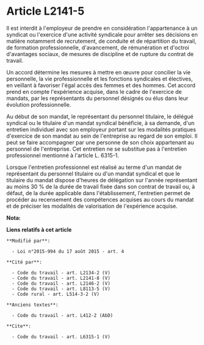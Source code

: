 # Article L2141-5

Il est interdit à l'employeur de prendre en considération l'appartenance à un syndicat ou l'exercice d'une activité syndicale
pour arrêter ses décisions en matière notamment de recrutement, de conduite et de répartition du travail, de formation
professionnelle, d'avancement, de rémunération et d'octroi d'avantages sociaux, de mesures de discipline et de rupture du
contrat de travail. 

Un accord détermine les mesures à mettre en œuvre pour concilier la vie personnelle, la vie professionnelle et les fonctions
syndicales et électives, en veillant à favoriser l'égal accès des femmes et des hommes. Cet accord prend en compte
l'expérience acquise, dans le cadre de l'exercice de mandats, par les représentants du personnel désignés ou élus dans leur
évolution professionnelle. 

Au début de son mandat, le représentant du personnel titulaire, le délégué syndical ou le titulaire d'un mandat syndical
bénéficie, à sa demande, d'un entretien individuel avec son employeur portant sur les modalités pratiques d'exercice de son
mandat au sein de l'entreprise au regard de son emploi. Il peut se faire accompagner par une personne de son choix
appartenant au personnel de l'entreprise. Cet entretien ne se substitue pas à l'entretien professionnel mentionné à l'article
L. 6315-1. 

Lorsque l'entretien professionnel est réalisé au terme d'un mandat de représentant du personnel titulaire ou d'un mandat
syndical et que le titulaire du mandat dispose d'heures de délégation sur l'année représentant au moins 30 % de la durée de
travail fixée dans son contrat de travail ou, à défaut, de la durée applicable dans l'établissement, l'entretien permet de
procéder au recensement des compétences acquises au cours du mandat et de préciser les modalités de valorisation de
l'expérience acquise.

**Nota:**



**Liens relatifs à cet article**

	**Modifié par**:

	  - Loi n°2015-994 du 17 août 2015 - art. 4

	**Cité par**:

	  - Code du travail - art. L2134-2 (V)
	  - Code du travail - art. L2141-8 (V)
	  - Code du travail - art. L2146-2 (V)
	  - Code du travail - art. L8113-5 (V)
	  - Code rural - art. L514-3-2 (V)

	**Anciens textes**:

	  - Code du travail - art. L412-2 (AbD)

	**Cite**:

	  - Code du travail - art. L6315-1 (V)
